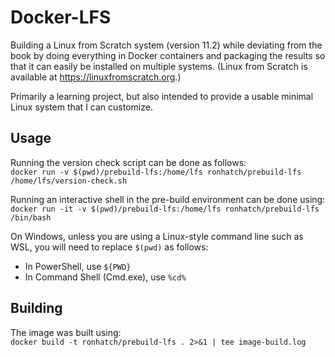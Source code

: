 # Docker-LFS

Building a Linux from Scratch system (version 11.2) while deviating from the book by doing everything in Docker containers and packaging the results so that it can easily be installed on multiple systems. (Linux from Scratch is available at https://linuxfromscratch.org.)

Primarily a learning project, but also intended to provide a usable minimal Linux system that I can customize.

## Usage

Running the version check script can be done as follows:  
`docker run -v $(pwd)/prebuild-lfs:/home/lfs ronhatch/prebuild-lfs /home/lfs/version-check.sh`

Running an interactive shell in the pre-build environment can be done using:  
`docker run -it -v $(pwd)/prebuild-lfs:/home/lfs ronhatch/prebuild-lfs /bin/bash`

On Windows, unless you are using a Linux-style command line such as WSL, you will need to replace `$(pwd)` as follows:
- In PowerShell, use `${PWD}`
- In Command Shell (Cmd.exe), use `%cd%`

## Building

The image was built using:  
`docker build -t ronhatch/prebuild-lfs . 2>&1 | tee image-build.log`
